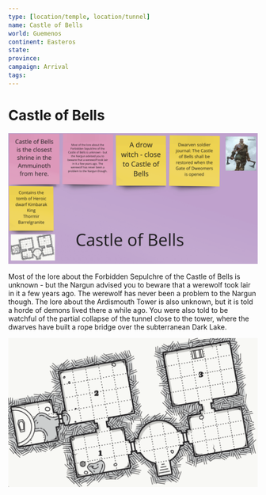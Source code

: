 ```yaml
---
type: [location/temple, location/tunnel]
name: Castle of Bells
world: Guemenos
continent: Easteros
state: 
province: 
campaign: Arrival
tags: 
---
```


# Castle of Bells

![](_aux/Pasted%20image%2020230327224311.png)

Most of the lore about the Forbidden Sepulchre of the Castle of Bells is unknown - but the Nargun advised you to beware that a werewolf took lair in it a few years ago. The werewolf has never been a problem to the Nargun though. The lore about the Ardismouth Tower is also unknown, but it is told a horde of demons lived there a while ago. You were also told to be watchful of the partial collapse of the tunnel close to the tower, where the dwarves have built a rope bridge over the subterranean Dark Lake. 

![](_aux/Pasted%20image%2020230327224435.png)
